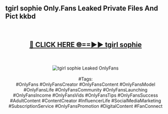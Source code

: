 <h2>tgirl sophie Only.Fans Leaked Private Files And Pict kkbd</h2>
<br>
<div align="center">
<h2><a href="https://mediafiles.top/tgirl_sophie" rel="nofollow">🔴 CLICK HERE 🌐==►► tgirl sophie</a></h2>
<br>
<br>
<a href="https://mediafiles.top/tgirl_sophie" rel="nofollow" data-target="animated-image.originalLink"><img src="https://i.ibb.co.com/WyWwxjT/player-gif2.gif" alt="tgirl sophie Leaked OnlyFans" style="max-width: 100%; display: inline-block;" data-target="animated-image.originalImage"></a>
<br><br>
#Tags:
<br>
#OnlyFans #OnlyFansCreator #OnlyFansContent #OnlyFansModel #OnlyFansLife #OnlyFansCommunity #OnlyFansLaunching #OnlyFansIncome #OnlyFansVids #OnlyFansTips #OnlyFansSuccess #AdultContent #ContentCreator #InfluencerLife #SocialMediaMarketing #SubscriptionService #OnlyFansPromotion #DigitalContent #FanConnect
</div>
<br>